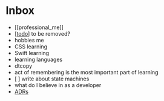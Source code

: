 # Inbox

- [[professional_me]]
- [[todo]] to be removed?
- hobbies me 
- CSS learning
- Swift learning
- learning languages
- dtcopy 
- act of remembering is the most important part of learning
- [ ] write about state machines
- what do I believe in as a developer
- [ADRs](https://github.blog/2020-08-13-why-write-adrs/) 
  



[//begin]: # "Autogenerated link references for markdown compatibility"
[todo]: todo "Todo"
[//end]: # "Autogenerated link references"